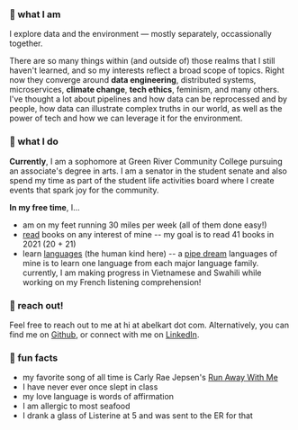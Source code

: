 ---
---

### 🍋 what I am
I explore data and the environment — mostly separately, occassionally together.

There are so many things within (and outside of) those realms that I still haven't learned, and so my interests reflect a broad scope of topics. Right now they converge around **data engineering**, distributed systems, microservices, **climate change**, **tech ethics**, feminism, and many others. I've thought a lot about pipelines and how data can be reprocessed and by people, how data can illustrate complex truths in our world, as well as the power of tech and how we can leverage it for the environment.

### 🍎 what I do
**Currently**, I am a sophomore at Green River Community College pursuing an associate's degree in arts. I am a senator in the student senate and also spend my time as part of the student life activities board where I create events that spark joy for the community. 

**In my free time**, I...
- am on my feet running 30 miles per week (all of them done easy!) 
- [read](https://www.goodreads.com/belzki) books on any interest of mine -- my goal is to read 41 books in 2021 (20 + 21)
- learn [languages](https://duome.eu/chaleurhumaine) (the human kind here) -- a [pipe dream](https://abelkartwii.github.io/abelkartwii/languages) languages of mine is to learn one language from each major language family. currently, I am making progress in Vietnamese and Swahili while working on my French listening comprehension!

### 🍓 reach out!
Feel free to reach out to me at hi at abelkart dot com. Alternatively, you can find me on [Github](http://github.com/abelkartwii/), or connect with me on [LinkedIn](http://linkedin.com/abel.kartawinata/).

### 🍑 fun facts
- my favorite song of all time is Carly Rae Jepsen's [Run Away With Me](https://www.youtube.com/watch?v=TeccAtqd5K8)
- I have never ever once slept in class
- my love language is words of affirmation
- I am allergic to most seafood
- I drank a glass of Listerine at 5 and was sent to the ER for that